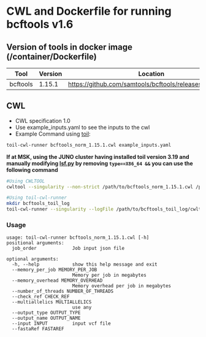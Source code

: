 # CWL and Dockerfile for running bcftools v1.6

## Version of tools in docker image (/container/Dockerfile)

| Tool     | Version | Location                                                 |
| -------- | ------- | -------------------------------------------------------- |
| bcftools | 1.15.1  | https://github.com/samtools/bcftools/releases/tag/1.15.1 |

## CWL

- CWL specification 1.0
- Use example_inputs.yaml to see the inputs to the cwl
- Example Command using [toil](https://toil.readthedocs.io):

```bash
toil-cwl-runner bcftools_norm_1.15.1.cwl example_inputs.yaml
```

**If at MSK, using the JUNO cluster having installed toil version 3.19 and manually modifying [lsf.py](https://github.com/DataBiosphere/toil/blob/releases/3.19.0/src/toil/batchSystems/lsf.py#L170) by removing `type==X86_64 &&` you can use the following command**

```bash
#Using CWLTOOL
cwltool --singularity --non-strict /path/to/bcftools_norm_1.15.1.cwl /path/to/inputs.yaml

#Using toil-cwl-runner
mkdir bcftools_toil_log
toil-cwl-runner --singularity --logFile /path/to/bcftools_toil_log/cwltoil.log  --jobStore /path/to/bcftools_jobStore --batchSystem lsf --workDir /path/to/bcftools_toil_log --outdir . --writeLogs /path/to/bcftools_toil_log --logLevel DEBUG --stats --retryCount 2 --disableCaching --maxLogFileSize 20000000000 /path/to/bcftools_norm_1.15.1.cwl /path/to/inputs.yaml > bcftools_toil.stdout 2> bcftools_toil.stderr &
```

### Usage

```
usage: toil-cwl-runner bcftools_norm_1.15.1.cwl [-h] 
positional arguments:
  job_order             Job input json file

optional arguments:
  -h, --help            show this help message and exit
  --memory_per_job MEMORY_PER_JOB
                        Memory per job in megabytes
  --memory_overhead MEMORY_OVERHEAD
                        Memory overhead per job in megabytes
  --number_of_threads NUMBER_OF_THREADS
  --check_ref CHECK_REF
  --multiallelics MULTIALLELICS
                        use any
  --output_type OUTPUT_TYPE
  --output_name OUTPUT_NAME
  --input INPUT         input vcf file
  --fastaRef FASTAREF

```